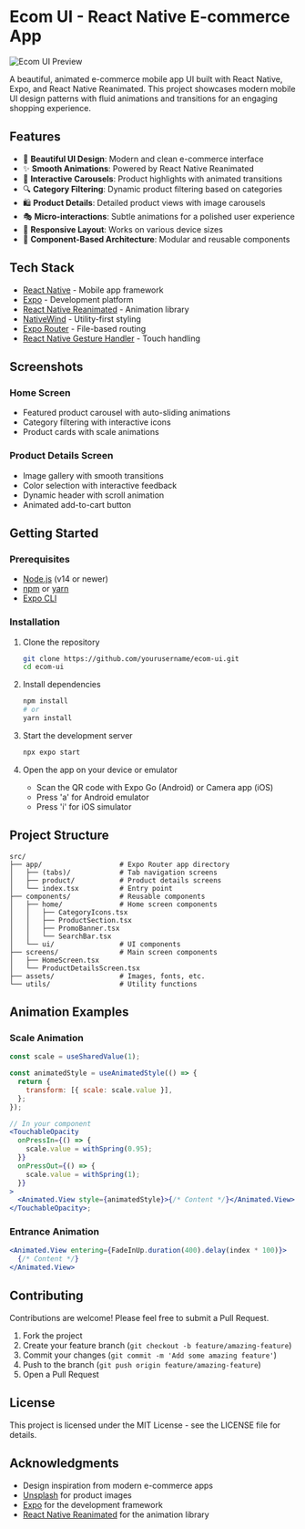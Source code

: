 # Ecom UI - React Native E-commerce App

![Ecom UI Preview](https://images.unsplash.com/photo-1483985988355-763728e1935b?q=80&w=1000)

A beautiful, animated e-commerce mobile app UI built with React Native, Expo, and React Native Reanimated. This project showcases modern mobile UI design patterns with fluid animations and transitions for an engaging shopping experience.

## Features

- 🎨 **Beautiful UI Design**: Modern and clean e-commerce interface
- ✨ **Smooth Animations**: Powered by React Native Reanimated
- 🔄 **Interactive Carousels**: Product highlights with animated transitions
- 🔍 **Category Filtering**: Dynamic product filtering based on categories
- 🛍️ **Product Details**: Detailed product views with image carousels
- 🎭 **Micro-interactions**: Subtle animations for a polished user experience
- 📱 **Responsive Layout**: Works on various device sizes
- 🧩 **Component-Based Architecture**: Modular and reusable components

## Tech Stack

- [React Native](https://reactnative.dev/) - Mobile app framework
- [Expo](https://expo.dev/) - Development platform
- [React Native Reanimated](https://docs.swmansion.com/react-native-reanimated/) - Animation library
- [NativeWind](https://www.nativewind.dev/) - Utility-first styling
- [Expo Router](https://docs.expo.dev/router/introduction/) - File-based routing
- [React Native Gesture Handler](https://docs.swmansion.com/react-native-gesture-handler/) - Touch handling

## Screenshots

### Home Screen

- Featured product carousel with auto-sliding animations
- Category filtering with interactive icons
- Product cards with scale animations

### Product Details Screen

- Image gallery with smooth transitions
- Color selection with interactive feedback
- Dynamic header with scroll animation
- Animated add-to-cart button

## Getting Started

### Prerequisites

- [Node.js](https://nodejs.org/en/) (v14 or newer)
- [npm](https://www.npmjs.com/) or [yarn](https://yarnpkg.com/)
- [Expo CLI](https://docs.expo.dev/get-started/installation/)

### Installation

1. Clone the repository

   ```bash
   git clone https://github.com/yourusername/ecom-ui.git
   cd ecom-ui
   ```

2. Install dependencies

   ```bash
   npm install
   # or
   yarn install
   ```

3. Start the development server

   ```bash
   npx expo start
   ```

4. Open the app on your device or emulator
   - Scan the QR code with Expo Go (Android) or Camera app (iOS)
   - Press 'a' for Android emulator
   - Press 'i' for iOS simulator

## Project Structure

```
src/
├── app/                   # Expo Router app directory
│   ├── (tabs)/            # Tab navigation screens
│   ├── product/           # Product details screens
│   └── index.tsx          # Entry point
├── components/            # Reusable components
│   ├── home/              # Home screen components
│   │   ├── CategoryIcons.tsx
│   │   ├── ProductSection.tsx
│   │   ├── PromoBanner.tsx
│   │   └── SearchBar.tsx
│   └── ui/                # UI components
├── screens/               # Main screen components
│   ├── HomeScreen.tsx
│   └── ProductDetailsScreen.tsx
├── assets/                # Images, fonts, etc.
└── utils/                 # Utility functions
```

## Animation Examples

### Scale Animation

```jsx
const scale = useSharedValue(1);

const animatedStyle = useAnimatedStyle(() => {
  return {
    transform: [{ scale: scale.value }],
  };
});

// In your component
<TouchableOpacity
  onPressIn={() => {
    scale.value = withSpring(0.95);
  }}
  onPressOut={() => {
    scale.value = withSpring(1);
  }}
>
  <Animated.View style={animatedStyle}>{/* Content */}</Animated.View>
</TouchableOpacity>;
```

### Entrance Animation

```jsx
<Animated.View entering={FadeInUp.duration(400).delay(index * 100)}>
  {/* Content */}
</Animated.View>
```

## Contributing

Contributions are welcome! Please feel free to submit a Pull Request.

1. Fork the project
2. Create your feature branch (`git checkout -b feature/amazing-feature`)
3. Commit your changes (`git commit -m 'Add some amazing feature'`)
4. Push to the branch (`git push origin feature/amazing-feature`)
5. Open a Pull Request

## License

This project is licensed under the MIT License - see the LICENSE file for details.

## Acknowledgments

- Design inspiration from modern e-commerce apps
- [Unsplash](https://unsplash.com/) for product images
- [Expo](https://expo.dev/) for the development framework
- [React Native Reanimated](https://docs.swmansion.com/react-native-reanimated/) for the animation library
